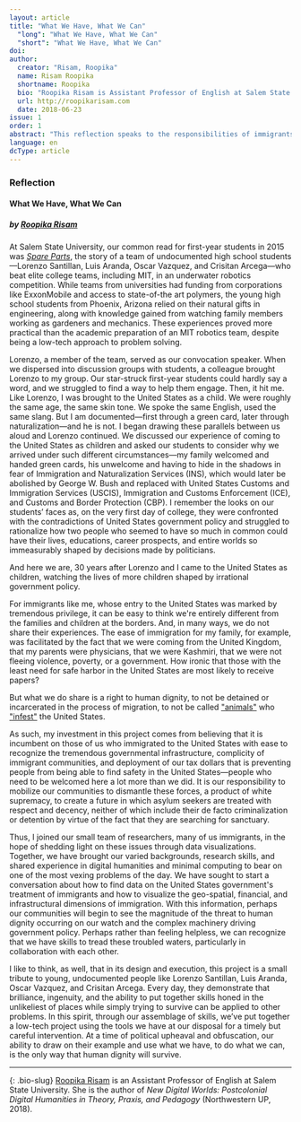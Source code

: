 ```yaml
---
layout: article
title: "What We Have, What We Can"
  "long": "What We Have, What We Can"
  "short": "What We Have, What We Can"
doi:
author: 
  creator: "Risam, Roopika"
  name: Risam Roopika
  shortname: Roopika
  bio: "Roopika Risam is Assistant Professor of English at Salem State University. She is the author of New Digital Worlds: Postcolonial Digital Humanities in Theory, Praxis, and Pedagogy (Northwestern UP, 2018)."
  url: http://roopikarisam.com
  date: 2018-06-23
issue: 1
order: 1
abstract: "This reflection speaks to the responsibilities of immigrants whose passages were marked by ease to those being criminalized by the United States government. It further contextualizes the efforts of the *Torn Apart* team in relation to the ingenuity of migrants, whose every day acts of survival are spaces of possibility."
language: en
dcType: article
---
```


### Reflection

#### What We Have, What We Can  

##### by [Roopika Risam](http://roopikarisam.com)

At Salem State University, our common read for first-year students in 2015 was [*Spare Parts*](https://books.google.com/books?id=on1zAwAAQBAJ&printsec=frontcover&dq=spare+parts&hl=en&sa=X&ved=0ahUKEwjmlpbXnuPbAhUD7oMKHR89CUUQ6AEIKTAA#v=onepage&q=irrigation&f=false), the story of a team of undocumented high school students—Lorenzo Santillan, Luis Aranda, Oscar Vazquez, and Crisitan Arcega—who beat elite college teams, including MIT, in an underwater robotics competition. While teams from universities had funding from corporations like ExxonMobile and access to state-of-the art polymers, the young high school students from Phoenix, Arizona relied on their natural gifts in engineering, along with knowledge gained from watching family members working as gardeners and mechanics. These experiences proved more practical than the academic preparation of an MIT robotics team, despite being a low-tech approach to problem solving.  

Lorenzo, a member of the team, served as our convocation speaker. When we dispersed into discussion groups with students, a colleague brought Lorenzo to my group. Our star-struck first-year students could hardly say a word, and we struggled to find a way to help them engage. Then, it hit me. Like Lorenzo, I was brought to the United States as a child. We were roughly the same age, the same skin tone. We spoke the same English, used the same slang. But I am documented—first through a green card, later through naturalization—and he is not. I began drawing these parallels between us aloud and Lorenzo continued. We discussed our experience of coming to the United States as children and asked our students to consider why we arrived under such different circumstances—my family welcomed and handed green cards, his unwelcome and having to hide in the shadows in fear of Immigration and Naturalization Services (INS), which would later be abolished by George W. Bush and replaced with United States Customs and Immigration Services (USCIS), Immigration and Customs Enforcement (ICE), and Customs and Border Protection (CBP). I remember the looks on our students’ faces as, on the very first day of college, they were confronted with the contradictions of United States government policy and struggled to rationalize how two people who seemed to have so much in common could have their lives, educations, career prospects, and entire worlds so immeasurably shaped by decisions made by politicians. 

And here we are, 30 years after Lorenzo and I came to the United States as children, watching the lives of more children shaped by irrational government policy. 

For immigrants like me, whose entry to the United States was marked by tremendous privilege, it can be easy to think we're entirely different from the families and children at the borders. And, in many ways, we do not share their experiences. The ease of immigration for my family, for example, was facilitated by the fact that we were coming from the United Kingdom, that my parents were physicians, that we were Kashmiri, that we were not fleeing violence, poverty, or a government. How ironic that those with the least need for safe harbor in the United States are most likely to receive papers?  

But what we do share is a right to human dignity, to not be detained or incarcerated in the process of migration, to not be called ["animals"](https://twitter.com/realDonaldTrump/status/997429518867591170) who ["infest"](https://twitter.com/realDonaldTrump/status/1009071403918864385) the United States.

As such, my investment in this project comes from believing that it is incumbent on those of us who immigrated to the United States with ease to recognize the tremendous governmental infrastructure, complicity of immigrant communities, and deployment of our tax dollars that is preventing people from being able to find safety in the United States—people who need to be welcomed here a lot more than we did. It is our responsibility to mobilize our communities to dismantle these forces, a product of white supremacy, to create a future in which asylum seekers are treated with respect and decency, neither of which include their de facto criminalization or detention by virtue of the fact that they are searching for sanctuary.

Thus, I joined our small team of researchers, many of us immigrants, in the hope of shedding light on these issues through data visualizations. Together, we have brought our varied backgrounds, research skills, and shared experience in digital humanities and minimal computing to bear on one of the most vexing problems of the day. We have sought to start a conversation about how to find data on the United States government's treatment of immigrants and how to visualize the geo-spatial, financial, and infrastructural dimensions of immigration. With this information, perhaps our communities will begin to see the magnitude of the threat to human dignity occurring on our watch and the complex machinery driving government policy. Perhaps rather than feeling helpless, we can recognize that we have skills to tread these troubled waters, particularly in collaboration with each other.  

I like to think, as well, that in its design and execution, this project is a small tribute to young, undocumented people like Lorenzo Santillan, Luis Aranda, Oscar Vazquez, and Crisitan Arcega. Every day, they demonstrate that brilliance, ingenuity, and the ability to put together skills honed in the unlikeliest of places while simply trying to survive can be applied to other problems. In this spirit, through our assemblage of skills, we’ve put together a low-tech project using the tools we have at our disposal for a timely but careful intervention. At a time of political upheaval and obfuscation, our ability to draw on their example and use what we have, to do what we can, is the only way that human dignity will survive. 

---
{: .bio-slug}
[Roopika Risam](http://roopikarisam.com) is an Assistant Professor of English at Salem State University. She is the author of *New Digital Worlds: Postcolonial Digital Humanities in Theory, Praxis, and Pedagogy* (Northwestern UP, 2018).

